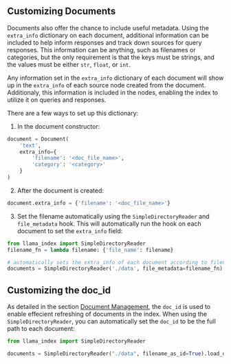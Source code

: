 ## Customizing Documents

Documents also offer the chance to include useful metadata. Using the `extra_info` dictionary on each document, additional information can be included to help inform responses and track down sources for query responses. This information can be anything, such as filenames or categories, but the only requirement is that the keys must be strings, and the values must be either `str`, `float`, or `int`.

Any information set in the `extra_info` dictionary of each document will show up in the `extra_info` of each source node created from the document. Additionaly, this information is included in the nodes, enabling the index to utilize it on queries and responses.

There are a few ways to set up this dictionary:

1. In the document constructor:

```python
document = Document(
    'text', 
    extra_info={
        'filename': '<doc_file_name>', 
        'category': '<category>'
    }
)
```

2. After the document is created:

```python
document.extra_info = {'filename': '<doc_file_name>'}
```

3. Set the filename automatically using the `SimpleDirectoryReader` and `file_metadata` hook. This will automatically run the hook on each document to set the `extra_info` field:

```python
from llama_index import SimpleDirectoryReader
filename_fn = lambda filename: {'file_name': filename}

# automatically sets the extra_info of each document according to filename_fn
documents = SimpleDirectoryReader('./data', file_metadata=filename_fn)
```

## Customizing the doc_id

As detailed in the section [Document Management](../index/document_management.md), the `doc_id` is used to enable effecient refreshing of documents in the index. When using the `SimpleDirectoryReader`, you can automatically set the `doc_id` to be the full path to each document:

```python
from llama_index import SimpleDirectoryReader

documents = SimpleDirectoryReader("./data", filename_as_id=True).load_data()
```
